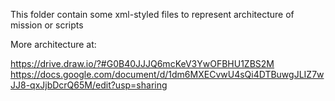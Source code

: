 This folder contain some xml-styled files to represent architecture of mission or scripts


More architecture at:

https://drive.draw.io/?#G0B40JJJQ6mcKeV3YwOFBHU1ZBS2M
https://docs.google.com/document/d/1dm6MXECvwU4sQi4DTBuwgJLIZ7wJJ8-qxJjbDcrQ65M/edit?usp=sharing
